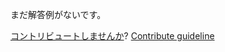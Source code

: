
まだ解答例がないです。

[コントリビュートしませんか](https://github.com/BFEdev/BFE.dev-solutions/blob/main/problem/implement-btoa_ja.md)?  [Contribute guideline](https://github.com/BFEdev/BFE.dev-solutions#how-to-contribute)
